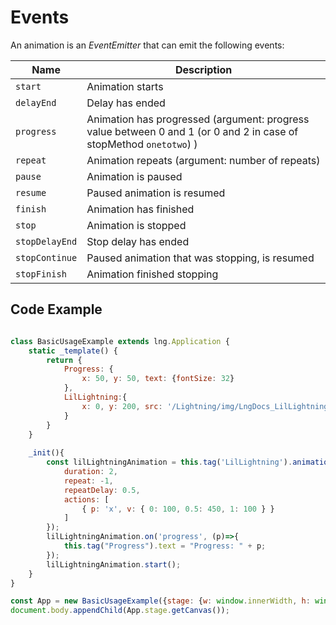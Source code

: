 # Events

An animation is an *EventEmitter* that can emit the following events:

| Name | Description |
|---|---|
| `start` | Animation starts |
| `delayEnd` | Delay has ended |
| `progress` | Animation has progressed (argument: progress value between 0 and 1 (or 0 and 2 in case of stopMethod `onetotwo`) ) |
| `repeat` | Animation repeats (argument: number of repeats) |
| `pause` | Animation is paused |
| `resume` | Paused animation is resumed |
| `finish` | Animation has finished |
| `stop` | Animation is stopped |
| `stopDelayEnd` | Stop delay has ended |
| `stopContinue` | Paused animation that was stopping, is resumed |
| `stopFinish` | Animation finished stopping |

## Code Example

```js

class BasicUsageExample extends lng.Application {
    static _template() {
        return {
            Progress: {
                x: 50, y: 50, text: {fontSize: 32}
            },
            LilLightning:{
                x: 0, y: 200, src: '/Lightning/img/LngDocs_LilLightningIdle.png'
            }
        }
    }
        
    _init(){
        const lilLightningAnimation = this.tag('LilLightning').animation({
            duration: 2, 
            repeat: -1, 
            repeatDelay: 0.5, 
            actions: [
                { p: 'x', v: { 0: 100, 0.5: 450, 1: 100 } }
            ]
        });
        lilLightningAnimation.on('progress', (p)=>{
            this.tag("Progress").text = "Progress: " + p;
        });
        lilLightningAnimation.start();
    }
}

const App = new BasicUsageExample({stage: {w: window.innerWidth, h: window.innerHeight, useImageWorker: false}});
document.body.appendChild(App.stage.getCanvas());
```